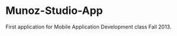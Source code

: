 Munoz-Studio-App
================
First application for Mobile Application Development class Fall 2013.
